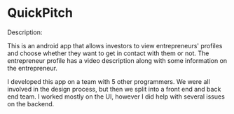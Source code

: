 # QuickPitch

Description:

  This is an android app that allows investors to view entrepreneurs' profiles and choose whether
  they want to get in contact with them or not. The entrepreneur profile has a video description 
  along with some information on the entrepreneur.

I developed this app on a team with 5 other programmers. We were all involved in the design process, but then we split into a front end and back end team. I worked mostly on the UI, however I did help with several issues on the backend.
